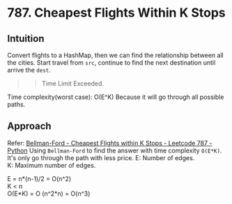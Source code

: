 # 787. Cheapest Flights Within K Stops

## Intuition
Convert flights to a HashMap, then we can find the relationship between all the cities.
Start travel from `src`, continue to find the next destination until arrive the `dest`.
>> Time Limit Exceeded.

Time complexity(worst case): O(E^K)
Because it will go through all possible paths.

## Approach
Refer: [Bellman-Ford - Cheapest Flights within K Stops - Leetcode 787 - Python](https://youtu.be/5eIK3zUdYmE?si=1YOel_zrcwMbqDsB)
Using `Bellman-Ford` to find the answer with time complexity `O(E*K)`. It's only go through the path with less price.
E: Number of edges.  
K: Maximum number of edges.

E = n*(n-1)/2 = O(n^2)  
K < n  
O(E\*K) = O (n^2\*n) = O(n^3)